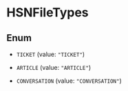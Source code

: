 

# HSNFileTypes

## Enum


* `TICKET` (value: `"TICKET"`)

* `ARTICLE` (value: `"ARTICLE"`)

* `CONVERSATION` (value: `"CONVERSATION"`)



